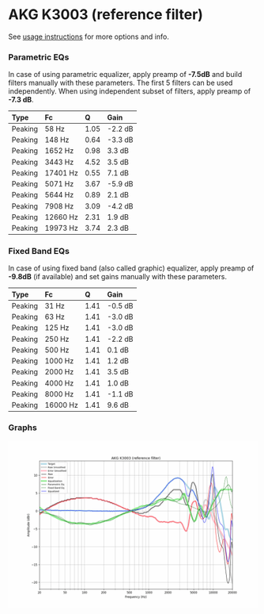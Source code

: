 # AKG K3003 (reference filter)
See [usage instructions](https://github.com/jaakkopasanen/AutoEq#usage) for more options and info.

### Parametric EQs
In case of using parametric equalizer, apply preamp of **-7.5dB** and build filters manually
with these parameters. The first 5 filters can be used independently.
When using independent subset of filters, apply preamp of **-7.3 dB**.

| Type    | Fc       |    Q | Gain    |
|:--------|:---------|:-----|:--------|
| Peaking | 58 Hz    | 1.05 | -2.2 dB |
| Peaking | 148 Hz   | 0.64 | -3.3 dB |
| Peaking | 1652 Hz  | 0.98 | 3.3 dB  |
| Peaking | 3443 Hz  | 4.52 | 3.5 dB  |
| Peaking | 17401 Hz | 0.55 | 7.1 dB  |
| Peaking | 5071 Hz  | 3.67 | -5.9 dB |
| Peaking | 5644 Hz  | 0.89 | 2.1 dB  |
| Peaking | 7908 Hz  | 3.09 | -4.2 dB |
| Peaking | 12660 Hz | 2.31 | 1.9 dB  |
| Peaking | 19973 Hz | 3.74 | 2.3 dB  |

### Fixed Band EQs
In case of using fixed band (also called graphic) equalizer, apply preamp of **-9.8dB**
(if available) and set gains manually with these parameters.

| Type    | Fc       |    Q | Gain    |
|:--------|:---------|:-----|:--------|
| Peaking | 31 Hz    | 1.41 | -0.5 dB |
| Peaking | 63 Hz    | 1.41 | -3.0 dB |
| Peaking | 125 Hz   | 1.41 | -3.0 dB |
| Peaking | 250 Hz   | 1.41 | -2.2 dB |
| Peaking | 500 Hz   | 1.41 | 0.1 dB  |
| Peaking | 1000 Hz  | 1.41 | 1.2 dB  |
| Peaking | 2000 Hz  | 1.41 | 3.5 dB  |
| Peaking | 4000 Hz  | 1.41 | 1.0 dB  |
| Peaking | 8000 Hz  | 1.41 | -1.1 dB |
| Peaking | 16000 Hz | 1.41 | 9.6 dB  |

### Graphs
![](./AKG%20K3003%20(reference%20filter).png)